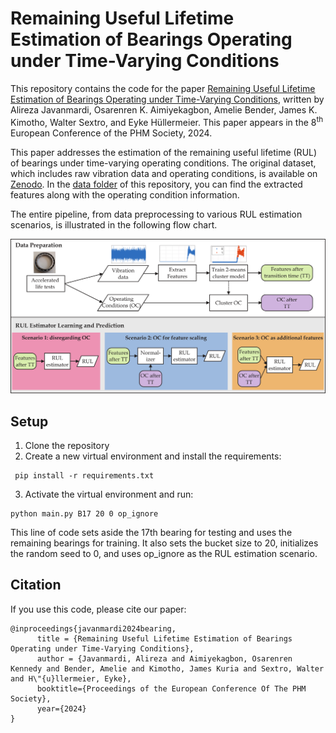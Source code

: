 # Remaining Useful Lifetime Estimation of Bearings Operating under Time-Varying Conditions

This repository contains the code for the paper [Remaining Useful Lifetime Estimation of Bearings Operating under Time-Varying Conditions](https://papers.phmsociety.org/index.php/phme/article/view/4101),
written by Alireza Javanmardi, Osarenren K. Aimiyekagbon,  Amelie Bender, James K. Kimotho, Walter Sextro, and Eyke Hüllermeier.
This paper appears in the $8^\text{th}$ European Conference of the PHM Society, 2024.

This paper addresses the estimation of the remaining useful lifetime (RUL) of bearings under time-varying operating conditions. The original dataset, which includes raw vibration data and operating conditions, is available on [Zenodo](https://doi.org/10.5281/zenodo.10805042). In the [data folder](./data/LDM/) of this repository, you can find the extracted features along with the operating condition information.

The entire pipeline, from data preprocessing to various RUL estimation scenarios, is illustrated in the following flow chart. 

![image](flowchart.png "Flow chart of the proposed method")
## Setup
1. Clone the repository
2. Create a new virtual environment and install the requirements:
```shell
 pip install -r requirements.txt
```
3. Activate the virtual environment and run:
  ```shell
 python main.py B17 20 0 op_ignore
 ```
This line of code sets aside the 17th bearing for testing and uses the remaining bearings for training. It also sets the bucket size to 20, initializes the random seed to 0, and uses op_ignore as the RUL estimation scenario. 

## Citation

If you use this code, please cite our paper:

```
@inproceedings{javanmardi2024bearing,
      title = {Remaining Useful Lifetime Estimation of Bearings Operating under Time-Varying Conditions}, 
      author = {Javanmardi, Alireza and Aimiyekagbon, Osarenren Kennedy and Bender, Amelie and Kimotho, James Kuria and Sextro, Walter and H\"{u}llermeier, Eyke},
      booktitle={Proceedings of the European Conference Of The PHM Society},
      year={2024}
}

```
